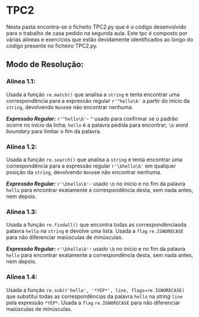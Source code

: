 # TPC2

Nesta pasta encontra-se o ficheito TPC2.py que é o código desenvolvido para o trabalho de casa pedido na segunda aula. 
Este tpc é composto por várias alíneas e exercícios que estão devidamente identificados ao longo do código presente no ficheiro TPC2.py.

## Modo de Resolução:
### Alínea 1.1: 
Usada a função ```re.match()``` que analisa a ```string``` e tenta encontrar uma correspondência para a expressão regular ```r'^hello\b'``` a partir do início da ```string```, devolvendo ```None```se não encontrar nenhuma. 

***Expressão Regular:*** ```r'^hello\b'```- ```^``` usado para confirmar se o padrão ocorre no início da linha; ```hello``` é a palavra pedida para encontrar; ```\b``` *word boundary* para limitar o fim da palavra. 


### Alínea 1.2: 
Usada a função ```re.search()``` que analisa a ```string``` e tenta encontrar uma correspondência para a expressão regular ```r'\bhello\b'``` em qualquer posição da ```string```, devolvendo ```None```se não encontrar nenhuma. 

***Expressão Regular:*** ```r'\bhello\b'```- usado ```\b``` no início e no fim da palavra ```hello``` para encontrar exatamente a correspondência desta, sem nada antes, nem depois.


### Alínea 1.3: 
Usada a função ```re.findall()``` que encontra todas as correspondênciasda palavra ```hello``` na ```string``` e devolve uma lista. Usada a ```flag``` ```re.IGNORECASE``` para não diferenciar maiúsculas de minúsculas.

***Expressão Regular:*** ```r'\bhello\b'```- usado ```\b``` no início e no fim da palavra ```hello``` para encontrar exatamente a correspondência desta, sem nada antes, nem depois.


### Alínea 1.4: 
Usada a função ```re.sub(r'hello', '*YEP*', line, flags=re.IGNORECASE)``` que substitui todas as correspondências da palavra ```hello``` na *string* ```line``` pela expressão ```*YEP*```. Usada a ```flag``` ```re.IGNORECASE``` para não diferenciar maiúsculas de minúsculas.





